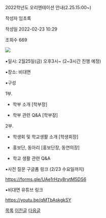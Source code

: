 
2022학년도 오리엔테이션 안내(2.25.15:00~)





작성자
임초록


작성일
2022-02-23 10:29


조회수
669




﻿﻿﻿﻿![](https://computer.knu.ac.kr/_files/userfile/image20220223104348_zdomm.jpg)  


▪일시: 2월25일(금) 오후3시~ (2~3시간 진행 예정)

▪장소: 비대면

▪구성

1부.

- 학부 소개 [학부장]

- 학부 관련 Q&A [학부장]

  


2부.

- 학생회 및 학교생활 소개 [학생회장]

- 홍보단, 동아리 [홍보단장, 동연의장]

- 학교 생활 관련 Q&A

  


▪사전 질문 구글폼 링크 (2/23 수요일까지)

<https://forms.gle/UAe1rHzy8rytM5DS6>

  


▪비대면 유튜브 링크

<https://youtu.be/qMTbAskgkSY>

  








[목록](https://computer.knu.ac.kr/06_sub/02_sub.html?key=&keyfield=&category=&page=1&bbs_code=Site_BBS_25)
[이전글](https://computer.knu.ac.kr/06_sub/02_sub.html?bbs_cmd=view&page=1&key=&keyfield=&category=&no=3702&bbs_code=Site_BBS_25)
[다음글](https://computer.knu.ac.kr/06_sub/02_sub.html?bbs_cmd=view&page=1&key=&keyfield=&category=&no=3704&bbs_code=Site_BBS_25)

















 